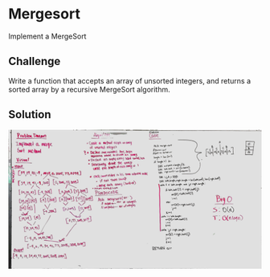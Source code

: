 # Mergesort
Implement a MergeSort

## Challenge
Write a function that accepts an array of unsorted integers,
and returns a sorted array by a recursive MergeSort algorithm.

## Solution
![Mergesort whiteboard](../../assets/mergesort.jpg)
